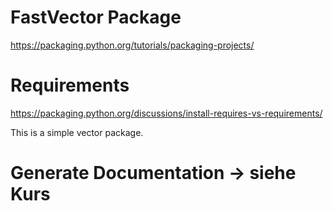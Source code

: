 # FastVector Package

https://packaging.python.org/tutorials/packaging-projects/

# Requirements 
https://packaging.python.org/discussions/install-requires-vs-requirements/ 

This is a simple vector package.

# Generate Documentation -> siehe Kurs 